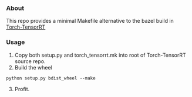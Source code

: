 ### About
This repo provides a minimal Makefile alternative to the bazel build in [Torch-TensorRT](https://github.com/pytorch/TensorRT.git)

### Usage
1) Copy both setup.py and torch_tensorrt.mk into root of Torch-TensorRT source repo.
2) Build the wheel
```
python setup.py bdist_wheel --make
```
3) Profit.
